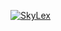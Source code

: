 [![SkyLex](https://github-readme-stats.vercel.app/api/top-langs/?username=DevSkyLex)](https://github.com/anuraghazra/github-readme-stats)

